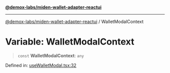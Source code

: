 [**@demox-labs/miden-wallet-adapter-reactui**](../README.md)

***

[@demox-labs/miden-wallet-adapter-reactui](../globals.md) / WalletModalContext

# Variable: WalletModalContext

> `const` **WalletModalContext**: `any`

Defined in: [useWalletModal.tsx:32](https://github.com/demox-labs/miden-wallet-adapter/blob/945eae693dfd04e72f79c45431d1d0335907d921/packages/ui/src/useWalletModal.tsx#L32)
